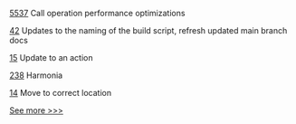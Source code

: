 
[5537](https://github.com/hyperledger/besu/pull/5537) Call operation performance optimizations 

[42](https://github.com/hyperledger/aries-acapy-docs/pull/42) Updates to the naming of the build script, refresh updated main branch docs

[15](https://github.com/hyperledger-labs/documentation-template/pull/15) Update to an action

[238](https://github.com/hyperledger-labs/hyperledger-labs.github.io/pull/238) Harmonia

[14](https://github.com/hyperledger-labs/documentation-template/pull/14) Move to correct location


[See more >>>](https://start-here.hyperledger.org/pull-requests)
